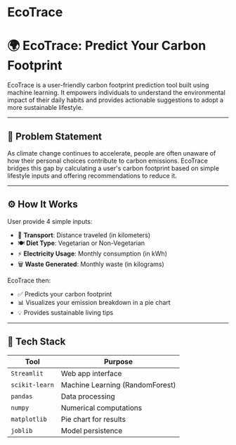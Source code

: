 # EcoTrace


# 🌍 EcoTrace: Predict Your Carbon Footprint

EcoTrace is a user-friendly carbon footprint prediction tool built using machine learning. It empowers individuals to understand the environmental impact of their daily habits and provides actionable suggestions to adopt a more sustainable lifestyle.

---

## 📌 Problem Statement

As climate change continues to accelerate, people are often unaware of how their personal choices contribute to carbon emissions. EcoTrace bridges this gap by calculating a user's carbon footprint based on simple lifestyle inputs and offering recommendations to reduce it.

---

## ⚙️ How It Works

User provide 4 simple inputs:
- 🚗 **Transport**: Distance traveled (in kilometers)
- 🍽 **Diet Type**: Vegetarian or Non-Vegetarian
- ⚡ **Electricity Usage**: Monthly consumption (in kWh)
- 🗑 **Waste Generated**: Monthly waste (in kilograms)

EcoTrace then:
- ✅ Predicts your carbon footprint
- 📊 Visualizes your emission breakdown in a pie chart
- 💡 Provides sustainable living tips

---

## 🚀 Tech Stack

| Tool           | Purpose                        |
|----------------|--------------------------------|
| `Streamlit`    | Web app interface              |
| `scikit-learn` | Machine Learning (RandomForest)|
| `pandas`       | Data processing                |
| `numpy`        | Numerical computations         |
| `matplotlib`   | Pie chart for results          |
| `joblib`       | Model persistence              |

